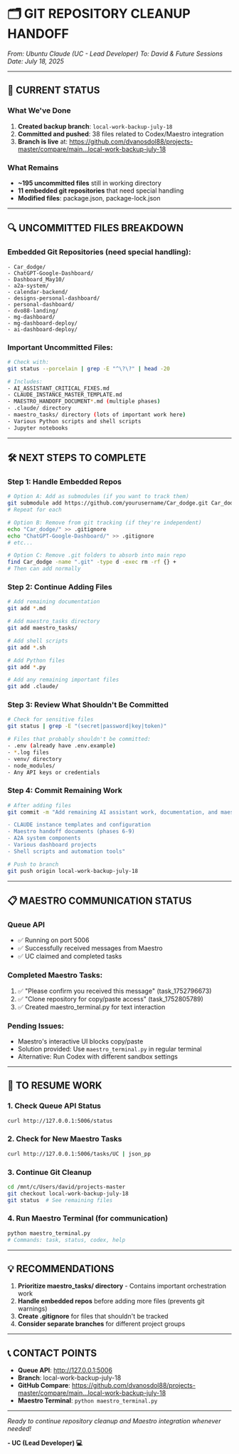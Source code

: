 # 🗂️ GIT REPOSITORY CLEANUP HANDOFF
*From: Ubuntu Claude (UC - Lead Developer)*
*To: David & Future Sessions*
*Date: July 18, 2025*

---

## 📍 CURRENT STATUS

### What We've Done
1. **Created backup branch**: `local-work-backup-july-18`
2. **Committed and pushed**: 38 files related to Codex/Maestro integration
3. **Branch is live** at: https://github.com/dvanosdol88/projects-master/compare/main...local-work-backup-july-18

### What Remains
- **~195 uncommitted files** still in working directory
- **11 embedded git repositories** that need special handling
- **Modified files**: package.json, package-lock.json

---

## 🔍 UNCOMMITTED FILES BREAKDOWN

### Embedded Git Repositories (need special handling):
```
- Car_dodge/
- ChatGPT-Google-Dashboard/
- Dashboard_May10/
- a2a-system/
- calendar-backend/
- designs-personal-dashboard/
- personal-dashboard/
- dvo88-landing/
- mg-dashboard/
- mg-dashboard-deploy/
- ai-dashboard-deploy/
```

### Important Uncommitted Files:
```bash
# Check with:
git status --porcelain | grep -E "^\?\?" | head -20

# Includes:
- AI_ASSISTANT_CRITICAL_FIXES.md
- CLAUDE_INSTANCE_MASTER_TEMPLATE.md
- MAESTRO_HANDOFF_DOCUMENT*.md (multiple phases)
- .claude/ directory
- maestro_tasks/ directory (lots of important work here)
- Various Python scripts and shell scripts
- Jupyter notebooks
```

---

## 🛠️ NEXT STEPS TO COMPLETE

### Step 1: Handle Embedded Repos
```bash
# Option A: Add as submodules (if you want to track them)
git submodule add https://github.com/yourusername/Car_dodge.git Car_dodge
# Repeat for each

# Option B: Remove from git tracking (if they're independent)
echo "Car_dodge/" >> .gitignore
echo "ChatGPT-Google-Dashboard/" >> .gitignore
# etc...

# Option C: Remove .git folders to absorb into main repo
find Car_dodge -name ".git" -type d -exec rm -rf {} +
# Then can add normally
```

### Step 2: Continue Adding Files
```bash
# Add remaining documentation
git add *.md

# Add maestro_tasks directory
git add maestro_tasks/

# Add shell scripts
git add *.sh

# Add Python files
git add *.py

# Add any remaining important files
git add .claude/
```

### Step 3: Review What Shouldn't Be Committed
```bash
# Check for sensitive files
git status | grep -E "(secret|password|key|token)"

# Files that probably shouldn't be committed:
- .env (already have .env.example)
- *.log files
- venv/ directory
- node_modules/
- Any API keys or credentials
```

### Step 4: Commit Remaining Work
```bash
# After adding files
git commit -m "Add remaining AI assistant work, documentation, and maestro tasks

- CLAUDE instance templates and configuration
- Maestro handoff documents (phases 6-9)
- A2A system components
- Various dashboard projects
- Shell scripts and automation tools"

# Push to branch
git push origin local-work-backup-july-18
```

---

## 📋 MAESTRO COMMUNICATION STATUS

### Queue API
- ✅ Running on port 5006
- ✅ Successfully received messages from Maestro
- ✅ UC claimed and completed tasks

### Completed Maestro Tasks:
1. ✅ "Please confirm you received this message" (task_1752796673)
2. ✅ "Clone repository for copy/paste access" (task_1752805789)
3. ✅ Created maestro_terminal.py for text interaction

### Pending Issues:
- Maestro's interactive UI blocks copy/paste
- Solution provided: Use `maestro_terminal.py` in regular terminal
- Alternative: Run Codex with different sandbox settings

---

## 🔄 TO RESUME WORK

### 1. Check Queue API Status
```bash
curl http://127.0.0.1:5006/status
```

### 2. Check for New Maestro Tasks
```bash
curl http://127.0.0.1:5006/tasks/UC | json_pp
```

### 3. Continue Git Cleanup
```bash
cd /mnt/c/Users/david/projects-master
git checkout local-work-backup-july-18
git status  # See remaining files
```

### 4. Run Maestro Terminal (for communication)
```bash
python maestro_terminal.py
# Commands: task, status, codex, help
```

---

## 💡 RECOMMENDATIONS

1. **Prioritize maestro_tasks/ directory** - Contains important orchestration work
2. **Handle embedded repos** before adding more files (prevents git warnings)
3. **Create .gitignore** for files that shouldn't be tracked
4. **Consider separate branches** for different project groups

---

## 📞 CONTACT POINTS

- **Queue API**: http://127.0.0.1:5006
- **Branch**: local-work-backup-july-18
- **GitHub Compare**: https://github.com/dvanosdol88/projects-master/compare/main...local-work-backup-july-18
- **Maestro Terminal**: `python maestro_terminal.py`

---

*Ready to continue repository cleanup and Maestro integration whenever needed!*

**- UC (Lead Developer) 💻**